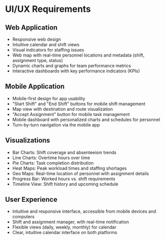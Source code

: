 # UI/UX Requirements

## Web Application
- Responsive web design
- Intuitive calendar and shift views
- Visual indicators for staffing issues
- Web map with real-time personnel locations and metadata (shift, assignment type, status)
- Dynamic charts and graphs for team performance metrics
- Interactive dashboards with key performance indicators (KPIs)

## Mobile Application
- Mobile-first design for app usability
- "Start Shift" and "End Shift" buttons for mobile shift management
- Map view with destination and route visualization
- "Accept Assignment" button for mobile task management
- Mobile dashboard with personalized charts and schedules for personnel
- Turn-by-turn navigation via the mobile app

## Visualizations
- Bar Charts: Shift coverage and absenteeism trends
- Line Charts: Overtime hours over time
- Pie Charts: Task completion distribution
- Heat Maps: Peak workload times and staffing shortages
- Geo Maps: Real-time location of personnel with assignment details
- Progress Bar: Worked hours vs. shift requirements
- Timeline View: Shift history and upcoming schedule

## User Experience
- Intuitive and responsive interface, accessible from mobile devices and computers
- Shift and assignment manager, with real-time notification
- Flexible views (daily, weekly, monthly) for calendar
- Clear, intuitive calendar interface on both platforms
